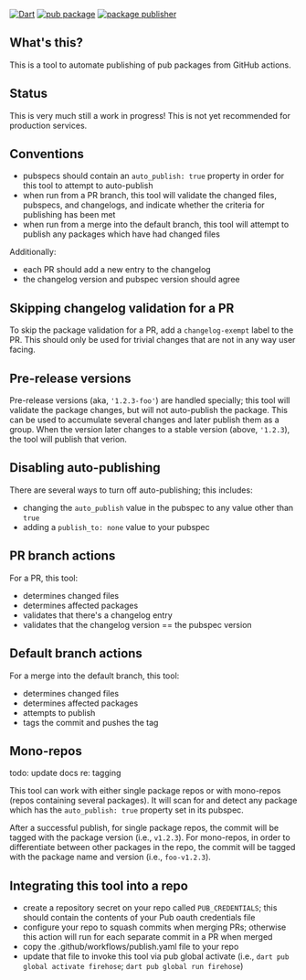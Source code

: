 [![Dart](https://github.com/devoncarew/firehose/actions/workflows/dart.yaml/badge.svg)](https://github.com/devoncarew/firehose/actions/workflows/dart.yaml)
[![pub package](https://img.shields.io/pub/v/firehose.svg)](https://pub.dev/packages/firehose)
[![package publisher](https://img.shields.io/pub/publisher/firehose.svg)](https://pub.dev/packages/firehose/publisher)

## What's this?

This is a tool to automate publishing of pub packages from GitHub actions.

## Status

This is very much still a work in progress! This is not yet recommended for
production services.

## Conventions

- pubspecs should contain an `auto_publish: true` property in order for this
  tool to attempt to auto-publish
- when run from a PR branch, this tool will validate the changed files, pubspecs,
  and changelogs, and indicate whether the criteria for publishing has been met
- when run from a merge into the default branch, this tool will attempt to
  publish any packages which have had changed files

Additionally:
- each PR should add a new entry to the changelog
- the changelog version and pubspec version should agree

## Skipping changelog validation for a PR

To skip the package validation for a PR, add a `changelog-exempt` label to the
PR. This should only be used for trivial changes that are not in any way user
facing.

## Pre-release versions

Pre-release versions (aka, `'1.2.3-foo'`) are handled specially; this tool
will validate the package changes, but will not auto-publish the package. This
can be used to accumulate several changes and later publish them as a group.
When the version later changes to a stable version (above, `'1.2.3`), the tool
will publish that verion.

## Disabling auto-publishing

There are several ways to turn off auto-publishing; this includes:

- changing the `auto_publish` value in the pubspec to any value other than
`true`
- adding a `publish_to: none` value to your pubspec

## PR branch actions

For a PR, this tool:

- determines changed files
- determines affected packages
- validates that there's a changelog entry
- validates that the changelog version == the pubspec version

## Default branch actions

For a merge into the default branch, this tool:

- determines changed files
- determines affected packages
- attempts to publish
- tags the commit and pushes the tag

## Mono-repos

todo: update docs re: tagging

This tool can work with either single package repos or with mono-repos (repos
containing several packages). It will scan for and detect any package which
has the `auto_publish: true` property set in its pubspec.

After a successful publish, for single package repos, the commit will be tagged
with the package version (i.e., `v1.2.3`). For mono-repos, in order to differentiate
between other packages in the repo, the commit will be tagged with the package
name and version (i.e., `foo-v1.2.3`).

## Integrating this tool into a repo

- create a repository secret on your repo called `PUB_CREDENTIALS`; this should
  contain the contents of your Pub oauth credentials file
- configure your repo to squash commits when merging PRs; otherwise this action
  will run for each separate commit in a PR when merged
- copy the .github/workflows/publish.yaml file to your repo
- update that file to invoke this tool via pub global activate (i.e.,
  `dart pub global activate firehose`; `dart pub global run firehose`)
